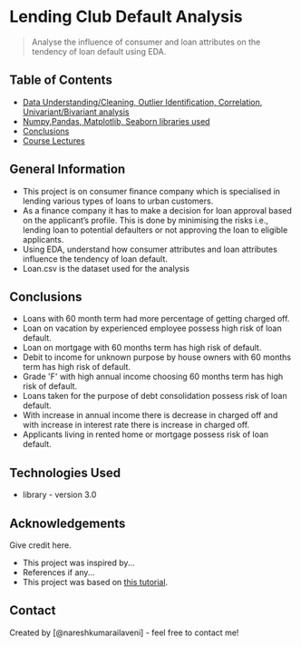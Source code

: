 # Lending Club Default Analysis
> Analyse the influence of consumer and loan attributes on the tendency of loan default using EDA.


## Table of Contents
* [Data Understanding/Cleaning, Outlier Identification, Correlation, Univariant/Bivariant analysis](#general-information)
* [Numpy,Pandas, Matplotlib, Seaborn libraries used ](#technologies-used)
* [Conclusions](#conclusions)
* [Course Lectures](#acknowledgements)

<!-- You can include any other section that is pertinent to your problem -->

## General Information
- This project is on consumer finance company which is specialised in lending various types of loans to urban customers. 
- As a finance company it has to make a decision for loan approval based on the applicant’s profile. This is done by minimising the risks i.e., lending loan to potential defaulters or not approving the loan to eligible applicants. 
- Using EDA, understand how consumer attributes and loan attributes influence the tendency of loan default.
- Loan.csv is the dataset used for the analysis

<!-- You don't have to answer all the questions - just the ones relevant to your project. -->

## Conclusions
- Loans with 60 month term had more percentage of getting charged off.
- Loan on vacation by experienced employee possess high risk of loan default.
- Loan on mortgage with 60 months term has high risk of default.
- Debit to income for unknown purpose by house owners with 60 months term has high risk of default.
- Grade 'F' with high annual income choosing 60 months term has high risk of default.
- Loans taken for the purpose of debt consolidation possess risk of loan default.
- With increase in annual income there is decrease in charged off and with increase in interest rate there is increase in charged off.
- Applicants living in rented home or mortgage possess risk of loan default.

<!-- You don't have to answer all the questions - just the ones relevant to your project. -->


## Technologies Used
- library - version 3.0

<!-- As the libraries versions keep on changing, it is recommended to mention the version of library used in this project -->

## Acknowledgements
Give credit here.
- This project was inspired by...
- References if any...
- This project was based on [this tutorial](https://www.example.com).


## Contact
Created by [@nareshkumarailaveni] - feel free to contact me!


<!-- Optional -->
<!-- ## License -->
<!-- This project is open source and available under the [... License](). -->

<!-- You don't have to include all sections - just the one's relevant to your project -->